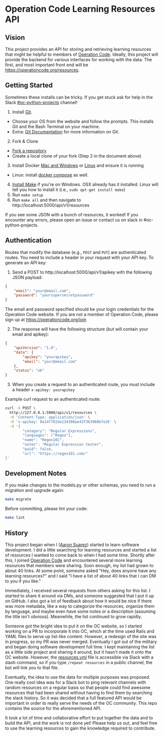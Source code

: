 # Operation Code Learning Resources API

## Vision

This project provides an API for storing and retrieving learning resources that might be helpful to members of [Operation Code](https://operationcode.org/). Ideally, this project will provide the backend for various interfaces for working with the data. The first, and most important front end will be https://operationcode.org/resources.

## Getting Started

Sometimes these installs can be tricky.  If you get stuck ask for help in the Slack [#oc-python-projects](https://operation-code.slack.com/messages/C7NJLCCMB) channel!

1. Install [Git](https://git-scm.com/downloads).
- Choose your OS from the website and follow the prompts.  This installs Git and the Bash Terminal on your machine.
- Extra: [Git Documentation](https://git-scm.com/doc) for more information on Git.
2. Fork & Clone
- [Fork a repository](https://help.github.com/articles/fork-a-repo/)
- Create a local clone of your fork (Step 2 in the document above)
3. Install Docker [Mac and Windows](https://www.docker.com/products/docker-desktop) or [Linux](https://docs.docker.com/install/linux/docker-ce/ubuntu/) and ensure it is running
- Linux: install [docker compose](https://docs.docker.com/compose/install/#install-compose) as well.
4. [Install Make](http://gnuwin32.sourceforge.net/packages/make.htm) if you're on Windows. OSX already has it installed. Linux will tell you how to install it (i.e., `sudo apt-get install make`)
5. Run `make setup`
6. Run `make all` and then navigate to http://localhost:5000/api/v1/resources

If you see some JSON with a bunch of resources, it worked! If you encounter any errors, please open an issue or contact us on slack in #oc-python-projects.

## Authentication

 Routes that modify the database (e.g., `POST` and `PUT`) are authenticated routes. You need to include a header in your request with your API key. To generate an API key:

 1. Send a POST to http://localhost:5000/api/v1/apikey with the following JSON payload:
```json
{
	"email": "your@email.com",
	"password": "yoursupersecretpassword"
}
```
The email and password specified should be your login credentials for the Operation Code website. If you are not a member of Operation Code, please sign up at https://operationcode.org/join

 2. The response will have the following structure (but will contain your email and apikey):
```json
{
    "apiVersion": "1.0",
    "data": {
        "apikey": "yourapikey",
        "email": "your@email.com"
    },
    "status": "ok"
}
```
3. When you create a request to an authenticated route, you must include a header `x-apikey: yourapikey`

Example curl request to an authenticated route:
```bash
curl -X POST \
  http://127.0.0.1:5000/api/v1/resources \
  -H 'Content-Type: application/json' \
  -H 'x-apikey: 0a14f702da134390ae43f3639686fe26' \
  -d '{
        "category": "Regular Expressions",
        "languages": ["Regex"],
        "name": "Regex101",
        "notes": "Regular Expression tester",
        "paid": false,
        "url": "https://regex101.com/"
}'
```

## Development Notes

If you make changes to the models.py or other schemas, you need to run a migration and upgrade again:

```sh
make migrate
```

Before committing, please lint your code:

```sh
make lint
```

## History

This project began when I ([Aaron Suarez](https://github.com/aaron-suarez)) started to learn software development. I did a little searching for learning resources and started a list of resources I wanted to come back to when I had some time. Shortly after this, I joined [Operation Code](https://operationcode.org/join) and encountered several more learning resources that members were sharing. Soon enough, my list had grown to about 40 links. At some point, someone asked "Hey, does anyone have any learning resources?" and I said "I have a list of about 40 links that I can DM to you if you like."

Immediately, I received several requests from others asking for this list. I started to share it around via DMs, and someone suggested that I put it up on GitHub. I also got a lot of feedback about how it would be nice if there was more metadata, like a way to categorize the resources, organize them by language, and maybe even have some notes or a description (assuming the title isn't obvious). Meanwhile, the list continued to grow rapidly.

Someone got the bright idea to put it on the OC website, so I started working on a PR to incorporate it into OC, which at the time used Rails and YAML files to serve up list-like content. However, a redesign of the site was in progress, so my PR was never merged. Eventually I got out of the military and began doing software development full time. I kept maintaining the list as a little side project and sharing it around, but it hasn't made it onto the OC website. However, the [resources.yml](https://github.com/OperationCode/resources_api/blob/master/resources.yml) file is accessible via Slack with a slash command, so if you type `/repeat resources` in a public channel, the bot will link you to that file.

Eventually, the idea to use the data for multiple purposes was proposed. One really cool idea was for a Slack bot to ping relevant channels with random resources on a regular basis so that people could find awesome resources that had been shared without having to find them by searching the slack history. So it was decided that a full featured API would be important in order to really serve the needs of the OC community. This repo contains the source for the aforementioned API.

It took a lot of time and collaborative effort to put together the data and to build the API, and the work is not done yet! Please help us out, and feel free to use the learning resources to gain the knowledge required to contribute.
